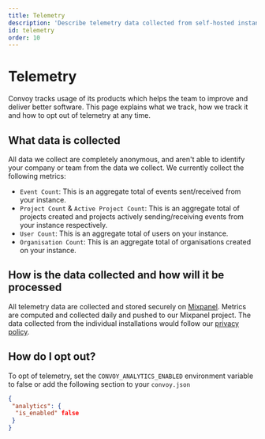```yaml
--- 
title: Telemetry
description: 'Describe telemetry data collected from self-hosted instances'
id: telemetry
order: 10
---
```


# Telemetry
Convoy tracks usage of its products which helps the team to improve and deliver better software. This page explains what we track, how we track it and how to opt out of telemetry at any time. 

## What data is collected
All data we collect are completely anonymous, and aren't able to identify your company or team from the data we collect. We currently collect the following metrics:
- `Event Count`: This is an aggregate total of events sent/received from your instance.
- `Project Count` & `Active Project Count`: This is an aggregate total of projects created and projects actively sending/receiving events from your instance respectively. 
- `User Count`: This is an aggregate total of users on your instance.
- `Organisation Count`: This is an aggregate total of organisations created on your instance.

## How is the data collected and how will it be processed
All telemetry data are collected and stored securely on [Mixpanel](https://mixpanel.com). Metrics are computed and collected daily and pushed to our Mixpanel project. The data collected from the individual installations would follow our [privacy policy](https://getconvoy.io/legal/Privacy-Policy-Convoy.pdf).

## How do I opt out?
To opt of telemetry, set the `CONVOY_ANALYTICS_ENABLED` environment variable to false or add the following section to your `convoy.json`
```json {% file="Sample Config" %}
{
 "analytics": {
  "is_enabled" false
 }
}
```

